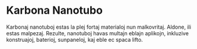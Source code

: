 # Karbona Nanotubo

Karbonaj nanotuboj estas la plej fortaj materialoj nun malkovritaj. Aldone, ili
estas malpezaj. Rezulte, nanotuboj havas multajn eblajn aplikojn, inkluzive
konstruajoj, baterioj, sunpaneloj, kaj eble ec spaca lifto.
